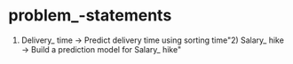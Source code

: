 # problem_-statements
1) Delivery_ time -> Predict delivery time using sorting time"2) Salary_ hike -> Build a prediction model for Salary_ hike"
